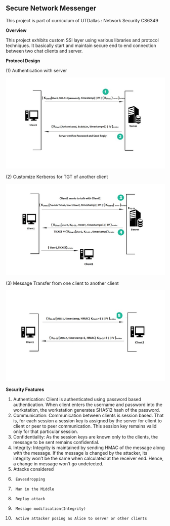 **Secure Network Messenger**
------------------------

This project is part of curriculum of UTDallas : Network Security CS6349


**Overview** 

This project exhibits custom SSl layer using various libraries and protocol techniques. It basically start and maintain secure end to end connection between two chat clients and server.

**Protocol Design** 

(1) Authentication with server 

![](/SupportedImages/authentication.jpg?raw=true)

(2) Customize Kerberos for TGT of another client

![](/SupportedImages/kerberos.jpg?raw=true)

(3) Message Transfer from one client to another client 

![](/SupportedImages/msg.jpg?raw=true)



**Security Features**

1.	Authentication: Client is authenticated using password based authentication. When client enters the username and password into the workstation, the workstation generates SHA512 hash of the password.
2.	Communication: Communication between clients is session based. That is, for each session a session key is assigned by the server for client to client or peer to peer communication. This session key remains valid only for that particular session.
3.	Confidentiality: As the session keys are known only to the clients, the message to be sent remains confidential.
4.	Integrity: Integrity is maintained by sending HMAC of the message along with the message. If the message is changed by the attacker, its integrity won’t be the same when calculated at the receiver end. Hence, a change in message won’t go undetected.
5.	Attacks considered
1.      Eavesdropping
2.      Man in the Middle
3.      Replay attack
4.      Message modification(Integrity)
5.      Active attacker posing as Alice to server or other clients
